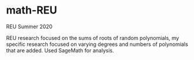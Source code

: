 # math-REU
REU Summer 2020

REU research focused on the sums of roots of random polynomials, my specific research focused on varying degrees and numbers of polynomials that are added. Used SageMath for analysis.
